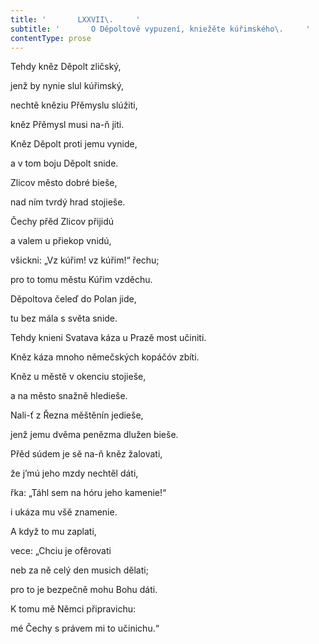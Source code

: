 ```yaml
---
title: '       LXXVII\.     '
subtitle: '       O Děpoltově vypuzení, kniežěte kúřimského\.     '
contentType: prose
---
```


<section>

Tehdy kněz Děpolt zličský,

jenž by nynie slul kúřimský,

nechtě kněziu Přěmyslu slúžiti,

kněz Přěmysl musi na-ň jiti.

Kněz Děpolt proti jemu vynide,

a v tom boju Děpolt snide.

Zlicov město dobré bieše,

nad ním tvrdý hrad stojieše.

Čechy přěd Zlicov přijidú

a valem u přiekop vnidú,

všickni: „Vz kúřim! vz kúřim!“ řechu;

pro to tomu městu Kúřim vzděchu.

Děpoltova čeleď do Polan jide,

tu bez mála s světa snide.

Tehdy knieni Svatava káza u Prazě most učiniti.

Kněz káza mnoho němečských kopáčóv zbíti.

Kněz u městě v okenciu stojieše,

a na město snažně hledieše.

Nali-ť z Řezna měštěnín jedieše,

jenž jemu dvěma penězma dlužen bieše.

Přěd súdem je sě na-ň kněz žalovati,

že j’mú jeho mzdy nechtěl dáti,

řka: „Táhl sem na hóru jeho kamenie!“

i ukáza mu všě znamenie.

A když to mu zaplati,

vece: „Chciu je ofěrovati

neb za ně celý den musich dělati;

pro to je bezpečně mohu Bohu dáti.

K tomu mě Němci připravichu:

mé Čechy s právem mi to učinichu.“

</section>
